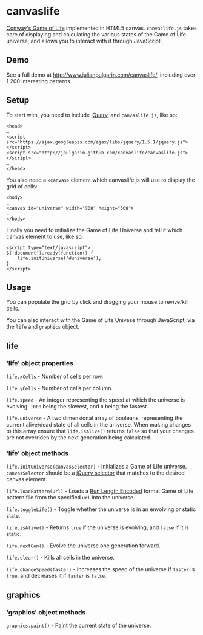 canvaslife
==========

[Conway's Game of Life](http://en.wikipedia.org/wiki/Conway's_Game_of_Life) implemented in HTML5 canvas. `canvaslife.js` takes care of displaying and calculating the various states of the Game of Life universe, and allows you to interact with it through JavaScript.

Demo
----

See a full demo at <http://www.julianpulgarin.com/canvaslife/>, including over 1 200 interesting patterns.

Setup
-----

To start with, you need to include [jQuery](http://jquery.com/), and `canvaslife.js`, like so:

	<head>
	…
	<script src="https://ajax.googleapis.com/ajax/libs/jquery/1.5.1/jquery.js"></script>
	<script src="http://jpulgarin.github.com/canvaslife/canvaslife.js"></script>
	…
	</head>

You also need a `<canvas>` element which canvaslife.js will use to display the grid of cells:

	<body>
	…
	<canvas id="universe" width="900" height="500">
	…
	</body>
	
Finally you need to initialize the Game of Life Universe and tell it which canvas element to use, like so:

	<script type="text/javascript">
	$('document').ready(function() {
		life.initUniverse('#universe');
	}
	</script>
	
Usage
-----

You can populate the grid by click and dragging your mouse to revive/kill cells.

You can also interact with the Game of Life Univese through JavaScript, via the `life` and `graphics` object. 

life
----

### 'life' object properties

`life.xCells` - Number of cells per row.

`life.yCells` - Number of cells per column.

`life.speed` - An integer representing the speed at which the universe is evolving. `1000` being the slowest, and `0` being the fastest.

`life.universe` - A two dimensional array of booleans, representing the current alive/dead state of all cells in the universe. When making changes to this array ensure that `life.isAlive()` returns `false` so that your changes are not overriden by the next generation being calculated.


### 'life' object methods

`life.initUniverse(canvasSelector)` - Initializes a Game of Life universe. `canvasSelector` should be a [jQuery selector](http://api.jquery.com/category/selectors/) that matches to the desired canvas element.

`life.loadPattern(url)` - Loads a [Run Length Encoded](http://psoup.math.wisc.edu/mcell/ca_files_formats.html#RLE) format Game of Life pattern file from the specified `url` into the universe.

`life.toggleLife()` - Toggle whether the universe is in an envolving or static state.

`life.isAlive()` - Returns `true` if the universe is evolving, and `false` if it is static.

`life.nextGen()` - Evolve the universe one generation forward.

`life.clear()` - Kills all cells in the universe.

`life.changeSpeed(faster)` - Increases the speed of the universe if `faster` is `true`, and decreases it if `faster` is `false`.

graphics
--------

### 'graphics' object methods

`graphics.paint()` - Paint the current state of the universe.




	


